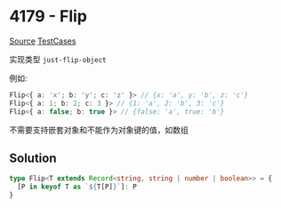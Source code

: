 # 4179 - Flip

[Source](https://github.com/lybenson/ts-checker/blob/master/src/4179-medium-flip/template.ts) [TestCases](https://github.com/lybenson/ts-checker/blob/master/src/4179-medium-flip/test-cases.ts)

实现类型 `just-flip-object`

例如:

```typescript
Flip<{ a: 'x'; b: 'y'; c: 'z' }> // {x: 'a', y: 'b', z: 'c'}
Flip<{ a: 1; b: 2; c: 3 }> // {1: 'a', 2: 'b', 3: 'c'}
Flip<{ a: false; b: true }> // {false: 'a', true: 'b'}
```

不需要支持嵌套对象和不能作为对象键的值，如数组

## Solution

```ts
type Flip<T extends Record<string, string | number | boolean>> = {
  [P in keyof T as `${T[P]}`]: P
}
```
